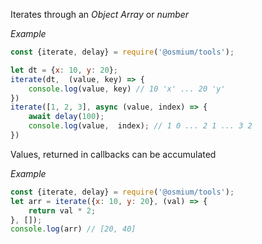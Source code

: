 
Iterates through an *Object* *Array* or *number*

_Example_
```javascript
const {iterate, delay} = require('@osmium/tools');

let dt = {x: 10, y: 20};
iterate(dt,  (value, key) => {
	console.log(value, key) // 10 'x' ... 20 'y'
})
iterate([1, 2, 3], async (value, index) => {
	await delay(100);
	console.log(value,  index); // 1 0 ... 2 1 ... 3 2
})
```

Values, returned in callbacks can be accumulated

_Example_
```javascript
const {iterate, delay} = require('@osmium/tools');
let arr = iterate({x: 10, y: 20}, (val) => {
	return val * 2;	
}, []);
console.log(arr) // [20, 40]
```

